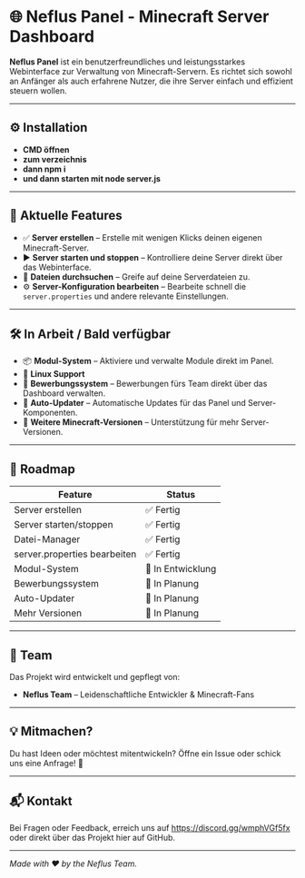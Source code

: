 # 🌐 Neflus Panel - Minecraft Server Dashboard

**Neflus Panel** ist ein benutzerfreundliches und leistungsstarkes Webinterface zur Verwaltung von Minecraft-Servern. Es richtet sich sowohl an Anfänger als auch erfahrene Nutzer, die ihre Server einfach und effizient steuern wollen.

---

## ⚙️ Installation
 - **CMD öffnen**
 - **zum verzeichnis**
 - **dann npm i**
 - **und dann starten mit node server.js**
---

## 🚀 Aktuelle Features

- ✅ **Server erstellen** – Erstelle mit wenigen Klicks deinen eigenen Minecraft-Server.
- ▶️ **Server starten und stoppen** – Kontrolliere deine Server direkt über das Webinterface.
- 📂 **Dateien durchsuchen** – Greife auf deine Serverdateien zu.
- ⚙️ **Server-Konfiguration bearbeiten** – Bearbeite schnell die `server.properties` und andere relevante Einstellungen.

---

## 🛠️ In Arbeit / Bald verfügbar

- 📦 **Modul-System** – Aktiviere und verwalte Module direkt im Panel.
- 🐧 **Linux Support**
- 📜 **Bewerbungssystem** – Bewerbungen fürs Team direkt über das Dashboard verwalten.
- 🔄 **Auto-Updater** – Automatische Updates für das Panel und Server-Komponenten.
- 🧱 **Weitere Minecraft-Versionen** – Unterstützung für mehr Server-Versionen.

---

## 📅 Roadmap

| Feature              | Status         |
|---------------------|----------------|
| Server erstellen     | ✅ Fertig       |
| Server starten/stoppen | ✅ Fertig     |
| Datei-Manager        | ✅ Fertig       |
| server.properties bearbeiten | ✅ Fertig |
| Modul-System         | 🔧 In Entwicklung |
| Bewerbungssystem     | 🔧 In Planung   |
| Auto-Updater         | 🔧 In Planung   |
| Mehr Versionen       | 🔧 In Planung   |

---

## 👥 Team

Das Projekt wird entwickelt und gepflegt von:

- **Neflus Team** – Leidenschaftliche Entwickler & Minecraft-Fans

---

## 💡 Mitmachen?

Du hast Ideen oder möchtest mitentwickeln? Öffne ein Issue oder schick uns eine Anfrage! 🚀

---

## 📬 Kontakt

Bei Fragen oder Feedback, erreich uns auf https://discord.gg/wmphVGf5fx oder direkt über das Projekt hier auf GitHub.

---

*Made with ❤️ by the Neflus Team.*
